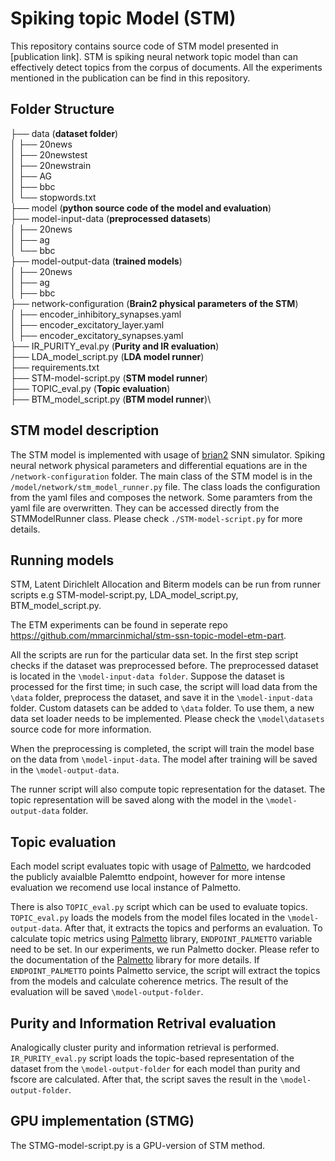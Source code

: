 # Spiking topic Model (STM)

This repository contains source code of STM model presented in [publication link]. STM is spiking neural network topic model than can effectively detect topics from the corpus of documents. All the experiments mentioned in the publication can be find in this repository.


## Folder Structure 

├── data (**dataset folder**)\
│   ├── 20news\
│   ├── 20newstest\
│   ├── 20newstrain\
│   ├── AG\
│   ├── bbc\
│   └── stopwords.txt\
├── model (**python source code of the model and evaluation**)\
├── model-input-data (**preprocessed datasets**)\
│   ├── 20news\
│   ├── ag\
│   └── bbc\
├── model-output-data (**trained models**)\
│   ├── 20news\
│   ├── ag\
│   ├── bbc\
├── network-configuration (**Brain2 physical parameters of the STM**)\
│   ├── encoder_inhibitory_synapses.yaml\
│   ├── encoder_excitatory_layer.yaml\
│   ├── encoder_excitatory_synapses.yaml\
├── IR_PURITY_eval.py (**Purity and IR evaluation**)\
├── LDA_model_script.py (**LDA model runner**)\
├── requirements.txt\
├── STM-model-script.py (**STM model runner**)\
├── TOPIC_eval.py (**Topic evaluation**)\
├── BTM_model_script.py (**BTM model runner**)\

## STM model description

The STM model is implemented with usage of  [brian2](https://brian2.readthedocs.io/en/stable/) SNN simulator. 
Spiking neural network physical parameters and differential equations are in the `/network-configuration` folder. The main class of the STM model is in the `/model/network/stm_model_runner.py` file. The class loads the configuration from the yaml files and composes the network. Some paramters from the yaml file are overwritten. They can be accessed directly from the STMModelRunner class. Please check `./STM-model-script.py` for more details.

## Running models

STM, Latent Dirichlelt Allocation and Biterm models can be run from runner scripts e.g STM-model-script.py, LDA_model_script.py, BTM_model_script.py.

The ETM experiments can be found in seperate repo https://github.com/mmarcinmichal/stm-ssn-topic-model-etm-part.

All the scripts are run for the particular data set. In the first step script checks if the dataset was preprocessed before. The preprocessed dataset is located in the `\model-input-data folder`. Suppose the dataset is processed for the first time; in such case, the script will load data from the `\data` folder, preprocess the dataset, and save it in the `\model-input-data` folder. Custom datasets can be added to `\data` folder. To use them, a new data set loader needs to be implemented. Please check the `\model\datasets` source code for more information.

When the preprocessing is completed, the script will train the model base on the data from `\model-input-data`. The model after training will be saved in the `\model-output-data`. 

The runner script will also compute topic representation for the dataset. The topic representation will be saved along with the model in the  `\model-output-data` folder. 


## Topic evaluation

 Each model script evaluates topic with usage of [Palmetto](https://github.com/dice-group/Palmetto), we hardcoded the publicly avaialble Palemtto endpoint, however for more intense evaluation we recomend use local instance of Palmetto.

There is also `TOPIC_eval.py` script which can be used to evaluate topics.
`TOPIC_eval.py` loads the models from the model files located in the `\model-output-data`. After that, it extracts the topics and performs an evaluation. To calculate topic metrics using [Palmetto](https://github.com/dice-group/Palmetto) library, `ENDPOINT_PALMETTO` variable need to be set. In our experiments, we run Palmetto docker. Please refer to the documentation of the  [Palmetto](https://github.com/dice-group/Palmetto) library for more details. If `ENDPOINT_PALMETTO` points Palmetto service, the script will extract the topics from the models and calculate coherence metrics. The result of the evaluation will be saved `\model-output-folder`.

    
## Purity and Information Retrival evaluation

Analogically cluster purity and information retrieval is performed. `IR_PURITY_eval.py` script loads the topic-based representation of the dataset from the  `\model-output-folder` for each model than purity and fscore are calculated. After that, the script saves the result in the `\model-output-folder`.


## GPU implementation (STMG)

The STMG-model-script.py is a GPU-version of STM method. 